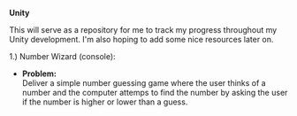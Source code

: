 <b><lead>Unity</lead></b> 

This will serve as a repository for me to track my progress throughout my Unity development.
I'm also hoping to add some nice resources later on.

1.) Number Wizard (console): 
<ul>
<li><b> Problem: </b></li>
	Deliver a simple number guessing game where the user thinks of a number and the 
	computer attemps to find the number by asking the user if the number is higher
	or lower than a guess. 
</ul>
